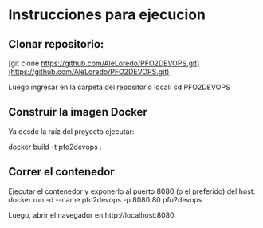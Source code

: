 # Instrucciones para ejecucion
## Clonar repositorio:
[git clone https://github.com/AleLoredo/PFO2DEVOPS.git](https://github.com/AleLoredo/PFO2DEVOPS.git)

Luego ingresar en la carpeta del repositorio local: 
cd PFO2DEVOPS

## Construir la imagen Docker
Ya desde la raíz del proyecto ejecutar: 

docker build -t pfo2devops .

## Correr el contenedor
Ejecutar el contenedor y exponerlo al puerto 8080 (o el preferido) del host:
docker run -d --name pfo2devops -p 8080:80 pfo2devops

Luego, abrir el navegador en http://localhost:8080


